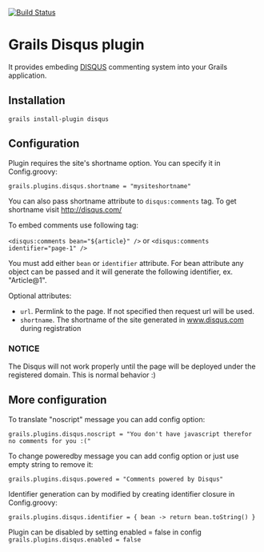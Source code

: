 [![Build Status](https://travis-ci.org/gpc/grails-disqus.svg)](https://travis-ci.org/gpc/grails-disqus)

# Grails Disqus plugin

It provides embeding [DISQUS](http://disqus.com) commenting system into your Grails application.

## Installation

`grails install-plugin disqus`

## Configuration

Plugin requires the site's shortname option. You can specify it in Config.groovy:

`grails.plugins.disqus.shortname = "mysiteshortname"`

You can also pass shortname attribute to `disqus:comments` tag. To get shortname visit http://disqus.com/

To embed comments use following tag:

`<disqus:comments bean="${article}" />`
or
`<disqus:comments identifier="page-1" />`

You must add either `bean` or `identifier` attribute. For bean attribute any object can be passed and it will generate
the following identifier, ex. "Article@1".

Optional attributes:

- `url`. Permlink to the page. If not specified then request url will be used.
- `shortname`. The shortname of the site generated in www.disqus.com during registration

### NOTICE
The Disqus will not work properly until the page will be deployed under the registered domain. This is normal behavior :)

## More configuration

To translate "noscript" message you can add config option:

`grails.plugins.disqus.noscript = "You don't have javascript therefor no comments for you :("`


To change poweredby message you can add config option or just use empty string to remove it:

`grails.plugins.disqus.powered = "Comments powered by Disqus"`


Identifier generation can by modified by creating identifier closure in Config.groovy:

`grails.plugins.disqus.identifier = { bean ->
    return bean.toString()
}`


Plugin can be disabled by setting enabled = false in config
`grails.plugins.disqus.enabled = false`



